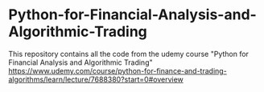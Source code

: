 # Python-for-Financial-Analysis-and-Algorithmic-Trading
This repository contains all the code from the udemy course "Python for Financial Analysis and Algorithmic Trading"
https://www.udemy.com/course/python-for-finance-and-trading-algorithms/learn/lecture/7688380?start=0#overview
